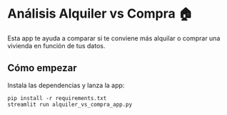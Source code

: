 # Análisis Alquiler vs Compra 🏠
Esta app te ayuda a comparar si te conviene más alquilar o comprar una vivienda en función de tus datos.

## Cómo empezar
Instala las dependencias y lanza la app:

```
pip install -r requirements.txt
streamlit run alquiler_vs_compra_app.py
```
